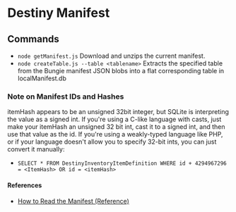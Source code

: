 # Destiny Manifest

## Commands
- `node getManifest.js` Download and unzips the current manifest.
- `node createTable.js --table <tablename>` Extracts the specified table from the Bungie manifest JSON blobs into a flat corresponding table in localManifest.db

### Note on Manifest IDs and Hashes
itemHash appears to be an unsigned 32bit integer, but SQLite is interpreting the value as a signed int. If you're using a C-like language with casts, just make your itemHash an unsigned 32 bit int, cast it to a signed int, and then use that value as the id. If you're using a weakly-typed language like PHP, or if your language doesn't allow you to specify 32-bit ints, you can just convert it manually:
- `SELECT * FROM DestinyInventoryItemDefinition WHERE id + 4294967296 = <ItemHash> OR id = <itemHash>`

#### References
- [How to Read the Manifest (Reference)](https://www.bungie.net/en-US/Clan/Post/39966/105901734/0/0)
